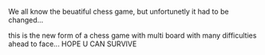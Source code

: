 We all know the beuatiful chess game, but unfortunetly it had to be changed...

this is the new form of a chess game with multi board with many difficulties 
ahead to face... 
HOPE U CAN SURVIVE 